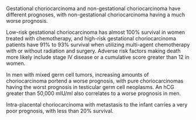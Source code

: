 Gestational choriocarcinoma and non-gestational choriocarcinoma have different prognoses, with non-gestational choriocarcinoma having a much worse prognosis.

Low-risk gestational choriocarcinoma has almost 100% survival in women treated with chemotherapy, and high-risk gestational choriocarcinoma patients have 91% to 93% survival when utilizing multi-agent chemotherapy with or without radiation and surgery. Adverse risk factors making death more likely include stage IV disease or a cumulative score greater than 12 in women.

In men with mixed germ cell tumors, increasing amounts of choriocarcinoma portend a worse prognosis, with pure choriocarcinomas having the worst prognosis in testicular germ cell neoplasms. An hCG greater than 50,000 mIU/ml also correlates to a worse prognosis in men.

Intra-placental choriocarcinoma with metastasis to the infant carries a very poor prognosis, with less than 20% survival.